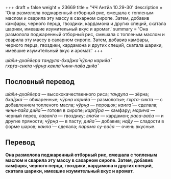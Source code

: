+++
draft = false
weight = 23669
title = 'ЧЧ Антйа 10.29-30'
description = 'Она размолола поджаренный отборный рис, смешала с топленым маслом и сварила эту массу в сахарном сиропе. Затем, добавив камфары, черного перца, гвоздики, кардамона и других специй, скатала шарики, имевшие изумительный вкус и аромат.'
summary = 'Она размолола поджаренный отборный рис, смешала с топленым маслом и сварила эту массу в сахарном сиропе. Затем, добавив камфары, черного перца, гвоздики, кардамона и других специй, скатала шарики, имевшие изумительный вкус и аромат.'
+++

_ш́а̄ли-дха̄нйера тан̣д̣ула-бха̄джа̄ чӯрн̣а карийа̄  
гхр̣та-сикта чӯрн̣а каила̄ чини-па̄ка дийа̄_

## Пословный перевод

_ш́а̄ли_\-_дха̄нйера_ — высококачественного риса; _тан̣д̣ула_ — зёрна; _бха̄джа̄_ — обжаренные; _чӯрн̣а_ _карийа̄_ — размолотые; _гхр̣та_\-_сикта_ — с добавлением топленого масла; _чӯрн̣а_ — порошок; _каила̄_ — сделала; _чини_\-_па̄ка_ _дийа̄_ — готовя в сиропе; _карпӯра_ — камфару; _марича_ — черный перец; _лаван̇га_ — гвоздику; _эла̄чи_ — кардамон; _раса_\-_ва̄са_ — и другие пряности; _чӯрн̣а_ — в пасту; _дийа̄_ — добавив; _на̄д̣у_ — сладости в форме шаров; _каила̄_ — сделала; _парама_ _су_\-_ва̄са_ — очень вкусные.

## Перевод

**Она размолола поджаренный отборный рис, смешала с топленым маслом и сварила эту массу в сахарном сиропе. Затем, добавив камфары, черного перца, гвоздики, кардамона и других специй, скатала шарики, имевшие изумительный вкус и аромат.**

